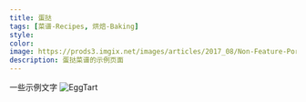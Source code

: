 ```yaml
---
title: 蛋挞
tags: [菜谱-Recipes, 烘焙-Baking]
style: 
color: 
image: https://prods3.imgix.net/images/articles/2017_08/Non-Feature-Portuguese-Egg-Tart-Recipe.jpg?auto=format%2Ccompress&dpr=1.25&ixjsv=2.2.3&q=75&w=750
description: 蛋挞菜谱的示例页面
---
```


一些示例文字
![EggTart](https://prods3.imgix.net/images/articles/2017_08/Non-Feature-Portuguese-Egg-Tart-Recipe.jpg?auto=format%2Ccompress&dpr=1.25&ixjsv=2.2.3&q=75&w=750)